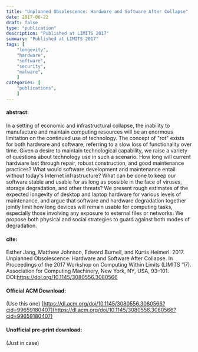 ```yaml
---
title: "Unplanned Obsolescence: Hardware and Software After Collapse"
date: 2017-06-22
draft: false
type: "publication"
description: "Published at LIMITS 2017"
summary: "Published at LIMITS 2017"
tags: [
    "longevity",
    "hardware",
    "software",
    "security",
    "malware",
    ]
categories: [
    "publications",
    ]
---
```


#### abstract:

In a setting of economic and infrastructural collapse, the inability
to manufacture and maintain computing resources will be an enormous
limitation on the continued use of technology. The concept of "rot"
exists for both hardware and software, referring to a slow loss of
functionality over time. Given a desire to maintain technological
capability, we raise a variety of questions about technology use in
such a scenario. How long will current hardware last through repair,
robust construction, and good maintenance practices? What would
software development and maintenance entail without today's Internet
infrastructure? What can be done to keep our software stable and
usable for as long as possible in the face of viruses, storage
degradation, and other threats? We present rough estimates of the
expected longevity of desktop and laptop hardware for various levels
of maintenance, and argue that software and hardware degradation
together jointly limit how long devices will remain usable for
computing tasks, especially those involving any exposure to external
files or networks. We propose both physical and social strategies to
guard against both modes of degradation.

#### cite:

Esther Jang, Matthew Johnson, Edward Burnell, and Kurtis Heimerl. 2017. Unplanned Obsolescence: Hardware and Software After Collapse. In Proceedings of the 2017 Workshop on Computing Within Limits (LIMITS ’17). Association for Computing Machinery, New York, NY, USA, 93–101. DOI:https://doi.org/10.1145/3080556.3080566

#### Official ACM Download:

(Use this one)
[https://dl.acm.org/doi/10.1145/3080556.3080566?cid=99659180407](https://dl.acm.org/doi/10.1145/3080556.3080566?cid=99659180407)

#### Unofficial pre-print download:

(Just in case)


